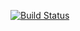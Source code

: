 [![Build Status](https://travis-ci.org/vassilevsky/board.png)](https://travis-ci.org/vassilevsky/board)
